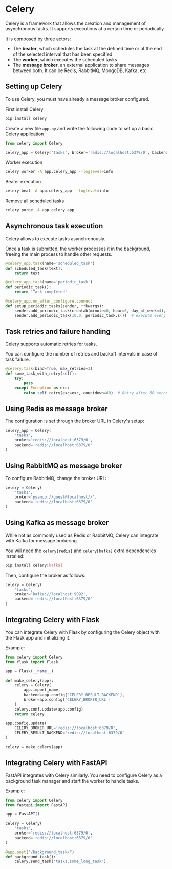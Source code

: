 # Celery

Celery is a framework that allows the creation and management of asynchronous tasks. It supports executions at a certain time or periodically.

It is composed by three actors:

- The **beater**, which schedules the task at the defined time or at the end of the selected interval that has been specified
- The **worker**, which executes the scheduled tasks
- The **message broker**, an external application to share messages between both. It can be Redis, RabbitMQ, MongoDB, Kafka, etc

## Setting up Celery

To use Celery, you must have already a message broker configured.

First install Celery

```bash
pip install celery
```

Create a new file `app.py` and write the following code to set up a basic Celery application

```python
from celery import Celery

celery_app = Celery('tasks', broker='redis://localhost:6379/0', backend='redis://localhost:6379/0')
```

Worker execution

```bash
celery worker -A app.celery_app --loglevel=info
```

Beater execution

```bash
celery beat -A app.celery_app --loglevel=info
```

Remove all scheduled tasks

```bash
celery purge -A app.celery_app
```

## Asynchronous task execution

Celery allows to execute tasks asynchronously.

Once a task is submitted, the worker processes it in the background, freeing the main process to handle other requests.

```python
@celery_app.task(name='scheduled_task')
def scheduled_task(text):
    return text

@celery_app.task(name='periodic_task')
def periodic_task():
    return 'Task completed'

@celery_app.on_after_configure.connect
def setup_periodic_tasks(sender, **kwargs):
    sender.add_periodic_task(crontab(minute=0, hour=6, day_of_week=4), scheduled_task.s('hello world'))  # execute the Thursday at 06.00
    sender.add_periodic_task(10.0, periodic_task.s())  # execute every 10 seconds
```

## Task retries and failure handling

Celery supports automatic retries for tasks.

You can configure the number of retries and backoff intervals in case of task failure.

```python
@celery.task(bind=True, max_retries=3)
def some_task_with_retry(self):
    try:
        pass
    except Exception as exc:
        raise self.retry(exc=exc, countdown=60)  # Retry after 60 seconds
```

## Using Redis as message broker

The configuration is set through the broker URL in Celery's setup:

```python
celery_app = Celery(
    'tasks', 
    broker='redis://localhost:6379/0', 
    backend='redis://localhost:6379/0'
)
```

## Using RabbitMQ as message broker

To configure RabbitMQ, change the broker URL:

```python
celery = Celery(
    'tasks', 
    broker='pyamqp://guest@localhost//', 
    backend='redis://localhost:6379/0'
)
```

## Using Kafka as message broker

While not as commonly used as Redis or RabbitMQ, Celery can integrate with Kafka for message brokering.

You will need the `celery[redis]` and `celery[kafka]` extra dependencies installed:

```bash
pip install celery[kafka]
```

Then, configure the broker as follows:

```python
celery = Celery(
    'tasks', 
    broker='kafka://localhost:9092', 
    backend='redis://localhost:6379/0'
)
```

## Integrating Celery with Flask

You can integrate Celery with Flask by configuring the Celery object with the Flask app and initializing it.

Example:

```python
from celery import Celery
from flask import Flask

app = Flask(__name__)

def make_celery(app):
    celery = Celery(
        app.import_name, 
        backend=app.config['CELERY_RESULT_BACKEND'],
        broker=app.config['CELERY_BROKER_URL']
    )
    celery.conf.update(app.config)
    return celery

app.config.update(
    CELERY_BROKER_URL='redis://localhost:6379/0',
    CELERY_RESULT_BACKEND='redis://localhost:6379/0'
)

celery = make_celery(app)
```

## Integrating Celery with FastAPI

FastAPI integrates with Celery similarly. You need to configure Celery as a background task manager and start the worker to handle tasks.

Example:

```python
from celery import Celery
from fastapi import FastAPI

app = FastAPI()

celery = Celery(
    'tasks', 
    broker='redis://localhost:6379/0', 
    backend='redis://localhost:6379/0'
)

@app.post("/background_task/")
def background_task():
    celery.send_task('tasks.some_long_task')
```